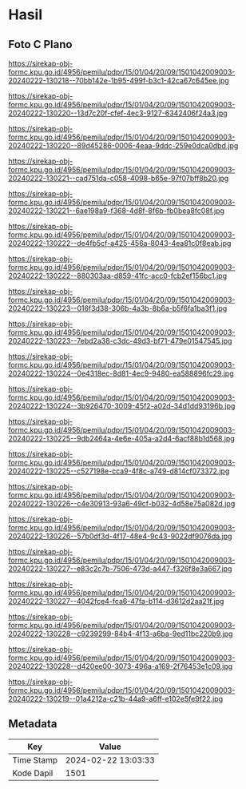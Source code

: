 # Hasil

## Foto C Plano

https://sirekap-obj-formc.kpu.go.id/4956/pemilu/pdpr/15/01/04/20/09/1501042009003-20240222-130218--70bb142e-1b95-499f-b3c1-42ca67c645ee.jpg

https://sirekap-obj-formc.kpu.go.id/4956/pemilu/pdpr/15/01/04/20/09/1501042009003-20240222-130220--13d7c20f-cfef-4ec3-9127-6342406f24a3.jpg

https://sirekap-obj-formc.kpu.go.id/4956/pemilu/pdpr/15/01/04/20/09/1501042009003-20240222-130220--89d45286-0006-4eaa-9ddc-259e0dca0dbd.jpg

https://sirekap-obj-formc.kpu.go.id/4956/pemilu/pdpr/15/01/04/20/09/1501042009003-20240222-130221--cad751da-c058-4098-b65e-97f07bff8b20.jpg

https://sirekap-obj-formc.kpu.go.id/4956/pemilu/pdpr/15/01/04/20/09/1501042009003-20240222-130221--6ae198a9-f368-4d8f-8f6b-fb0bea8fc08f.jpg

https://sirekap-obj-formc.kpu.go.id/4956/pemilu/pdpr/15/01/04/20/09/1501042009003-20240222-130222--de4fb5cf-a425-456a-8043-4ea81c0f8eab.jpg

https://sirekap-obj-formc.kpu.go.id/4956/pemilu/pdpr/15/01/04/20/09/1501042009003-20240222-130222--880303aa-d859-41fc-acc0-fcb2ef156bc1.jpg

https://sirekap-obj-formc.kpu.go.id/4956/pemilu/pdpr/15/01/04/20/09/1501042009003-20240222-130223--016f3d38-306b-4a3b-8b6a-b5f6fa1ba3f1.jpg

https://sirekap-obj-formc.kpu.go.id/4956/pemilu/pdpr/15/01/04/20/09/1501042009003-20240222-130223--7ebd2a38-c3dc-49d3-bf71-479e01547545.jpg

https://sirekap-obj-formc.kpu.go.id/4956/pemilu/pdpr/15/01/04/20/09/1501042009003-20240222-130224--0e4318ec-8d81-4ec9-9480-ea588896fc29.jpg

https://sirekap-obj-formc.kpu.go.id/4956/pemilu/pdpr/15/01/04/20/09/1501042009003-20240222-130224--3b926470-3009-45f2-a02d-34d1dd93196b.jpg

https://sirekap-obj-formc.kpu.go.id/4956/pemilu/pdpr/15/01/04/20/09/1501042009003-20240222-130225--9db2464a-4e6e-405a-a2d4-6acf88b1d568.jpg

https://sirekap-obj-formc.kpu.go.id/4956/pemilu/pdpr/15/01/04/20/09/1501042009003-20240222-130225--c527198e-cca9-4f8c-a749-d814cf073372.jpg

https://sirekap-obj-formc.kpu.go.id/4956/pemilu/pdpr/15/01/04/20/09/1501042009003-20240222-130226--c4e30913-93a6-49cf-b032-4d58e75a082d.jpg

https://sirekap-obj-formc.kpu.go.id/4956/pemilu/pdpr/15/01/04/20/09/1501042009003-20240222-130226--57b0df3d-4f17-48e4-9c43-9022df9076da.jpg

https://sirekap-obj-formc.kpu.go.id/4956/pemilu/pdpr/15/01/04/20/09/1501042009003-20240222-130227--e83c2c7b-7506-473d-a447-f326f8e3a667.jpg

https://sirekap-obj-formc.kpu.go.id/4956/pemilu/pdpr/15/01/04/20/09/1501042009003-20240222-130227--4042fce4-fca6-47fa-b114-d3612d2aa21f.jpg

https://sirekap-obj-formc.kpu.go.id/4956/pemilu/pdpr/15/01/04/20/09/1501042009003-20240222-130228--c9239299-84b4-4f13-a6ba-9ed11bc220b9.jpg

https://sirekap-obj-formc.kpu.go.id/4956/pemilu/pdpr/15/01/04/20/09/1501042009003-20240222-130228--d420ee00-3073-496a-a169-2f76453e1c09.jpg

https://sirekap-obj-formc.kpu.go.id/4956/pemilu/pdpr/15/01/04/20/09/1501042009003-20240222-130219--01a4212a-c21b-44a9-a6ff-e102e5fe9f22.jpg


## Metadata

| Key        | Value               |
| ---------- | ------------------- |
| Time Stamp | 2024-02-22 13:03:33 |
| Kode Dapil | 1501                |



